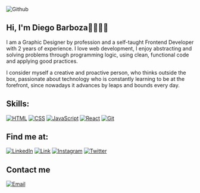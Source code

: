 

![Github](https://user-images.githubusercontent.com/73412079/157743343-5b0ec245-f639-4403-89ea-912542bbe92b.jpg)

## Hi, I'm Diego Barboza👋🏻👨‍💻

I am a Graphic Designer by profession and a self-taught Frontend Developer with 2 years of experience. I love web development, I enjoy abstracting and solving problems through programming logic, using clean, functional code and applying good practices.

I consider myself a creative and proactive person, who thinks outside the box, passionate about technology who is constantly learning to be at the forefront, since nowadays it advances by leaps and bounds every day.

## Skills:

[![HTML](https://img.shields.io/badge/HTML-e34c26?style=for-the-badge&logo=html5&logoColor&labelColor=101010)]()
[![CSS](https://img.shields.io/badge/CSS-26ade4?style=for-the-badge&logo=css3&logoColor=26ade4&labelColor=101010)]()
[![JavaScript](https://img.shields.io/badge/JavaScript-F7DF1E?style=for-the-badge&logo=javascript&logoColor&labelColor=101010)]()
[![React](https://img.shields.io/badge/React-61dafb?style=for-the-badge&logo=react&labelColor=101010)]()
[![Git](https://img.shields.io/badge/Git-f1502f?style=for-the-badge&logo=git&logoColor=&labelColor=101010)]()

## Find me at:

[![LinkedIn](https://img.shields.io/badge/LinkedIn-0077B5?style=for-the-badge&logo=linkedin&logoColor=white&labelColor=101010)](https://www.linkedin.com/in/barbozadiego)
[![Link](https://img.shields.io/badge/Link_Site-39E09B?style=for-the-badge&logo=Linktree&logoColor=white&labelColor=101010)](https://barbozadiego.com)
[![Instagram](https://img.shields.io/badge/Instagram-E4405F?style=for-the-badge&logo=instagram&logoColor=white&labelColor=101010)](https://instagram.com/barbozadiego_dev)
[![Twitter](https://img.shields.io/badge/Twitter-1DA1F2?style=for-the-badge&logo=twitter&logoColor=white&labelColor=101010)](https://twitter.com/barbozadiego_)



## Contact me

[![Email](https://img.shields.io/badge/diegojose1994@gmail.com-D14836?style=for-the-badge&logo=gmail&logoColor=white&labelColor=101010)](mailto:diegojose1994@gmail.com)


